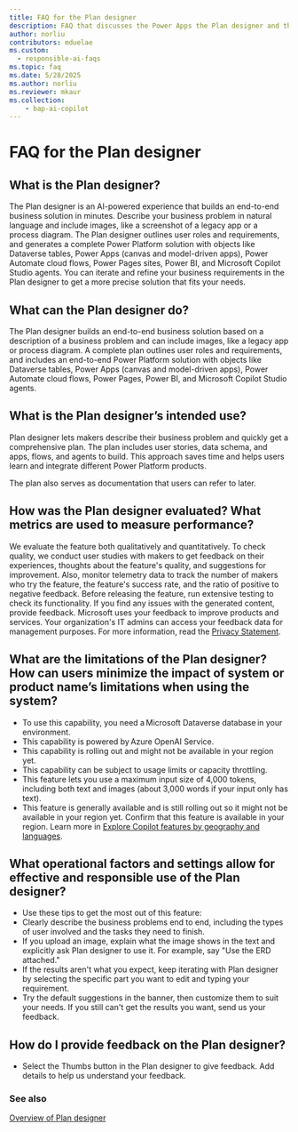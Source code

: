 ```yaml
---
title: FAQ for the Plan designer
description: FAQ that discusses the Power Apps the Plan designer and the key considerations for making use of this technology responsibly.
author: norliu
contributors: mduelae 
ms.custom:
  - responsible-ai-faqs
ms.topic: faq
ms.date: 5/28/2025
ms.author: norliu
ms.reviewer: mkaur
ms.collection: 
    - bap-ai-copilot
---
```


# FAQ for the Plan designer

## What is the Plan designer?

The Plan designer is an AI-powered experience that builds an end-to-end business solution in minutes. Describe your business problem in natural language and include images, like a screenshot of a legacy app or a process diagram. The Plan designer outlines user roles and requirements, and generates a complete Power Platform solution with objects like Dataverse tables, Power Apps (canvas and model-driven apps), Power Automate cloud flows, Power Pages sites, Power BI, and Microsoft Copilot Studio agents. You can iterate and refine your business requirements in the Plan designer to get a more precise solution that fits your needs.

## What can the Plan designer do?

The Plan designer builds an end-to-end business solution based on a description of a business problem and can include images, like a legacy app or process diagram. A complete plan outlines user roles and requirements, and includes an end-to-end Power Platform solution with objects like Dataverse tables, Power Apps (canvas and model-driven apps), Power Automate cloud flows, Power Pages, Power BI, and Microsoft Copilot Studio agents.

## What is the Plan designer’s intended use?

Plan designer lets makers describe their business problem and quickly get a comprehensive plan. The plan includes user stories, data schema, and apps, flows, and agents to build. This approach saves time and helps users learn and integrate different Power Platform products.

The plan also serves as documentation that users can refer to later.

## How was the Plan designer evaluated? What metrics are used to measure performance?

We evaluate the feature both qualitatively and quantitatively. To check quality, we conduct user studies with makers to get feedback on their experiences, thoughts about the feature's quality, and suggestions for improvement. Also, monitor telemetry data to track the number of makers who try the feature, the feature's success rate, and the ratio of positive to negative feedback. Before releasing the feature, run extensive testing to check its functionality. If you find any issues with the generated content, provide feedback. Microsoft uses your feedback to improve products and services. Your organization's IT admins can access your feedback data for management purposes. For more information, read the [Privacy Statement](https://go.microsoft.com/fwlink/?linkid=2182930%22%20%5Ct%20%22_blank).

## What are the limitations of the Plan designer? How can users minimize the impact of system or product name’s limitations when using the system?

- To use this capability, you need a Microsoft Dataverse database in your environment.
- This capability is powered by Azure OpenAI Service.
- This capability is rolling out and might not be available in your region yet.
- This capability can be subject to usage limits or capacity throttling.
- This feature lets you use a maximum input size of 4,000 tokens, including both text and images (about 3,000 words if your input only has text).
- This feature is generally available and is still rolling out so it might not be available in your region yet. Confirm that this feature is available in your region. Learn more in [Explore Copilot features by geography and languages](https://releaseplans.microsoft.com/availability-reports/?report=copilotfeaturereport). 


## What operational factors and settings allow for effective and responsible use of the Plan designer?

- Use these tips to get the most out of this feature:
- Clearly describe the business problems end to end, including the types of user involved and the tasks they need to finish.
- If you upload an image, explain what the image shows in the text and explicitly ask Plan designer to use it. For example, say "Use the ERD attached."
- If the results aren't what you expect, keep iterating with Plan designer by selecting the specific part you want to edit and typing your requirement.
- Try the default suggestions in the banner, then customize them to suit your needs. If you still can't get the results you want, send us your feedback.


## How do I provide feedback on the Plan designer?

- Select the Thumbs button in the Plan designer to give feedback. Add details to help us understand your feedback.

### See also
[Overview of Plan designer](../plan-designer/plan-designer.md)
